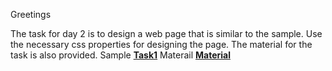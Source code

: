Greetings

The task for day 2 is to design a web page that is similar to the sample. Use the necessary css properties for designing the page. The material for the task is also provided.
Sample **[Task1]("Task1.png")**
Materail **[Material](Material.md)**